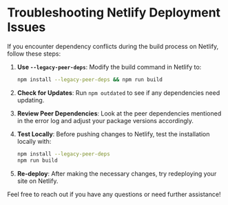# Troubleshooting Netlify Deployment Issues

If you encounter dependency conflicts during the build process on Netlify, follow these steps:

1. **Use `--legacy-peer-deps`**:
   Modify the build command in Netlify to:
   ```bash
   npm install --legacy-peer-deps && npm run build
   ```

2. **Check for Updates**:
   Run `npm outdated` to see if any dependencies need updating.

3. **Review Peer Dependencies**:
   Look at the peer dependencies mentioned in the error log and adjust your package versions accordingly.

4. **Test Locally**:
   Before pushing changes to Netlify, test the installation locally with:
   ```bash
   npm install --legacy-peer-deps
   npm run build
   ```

5. **Re-deploy**:
   After making the necessary changes, try redeploying your site on Netlify.

Feel free to reach out if you have any questions or need further assistance!
